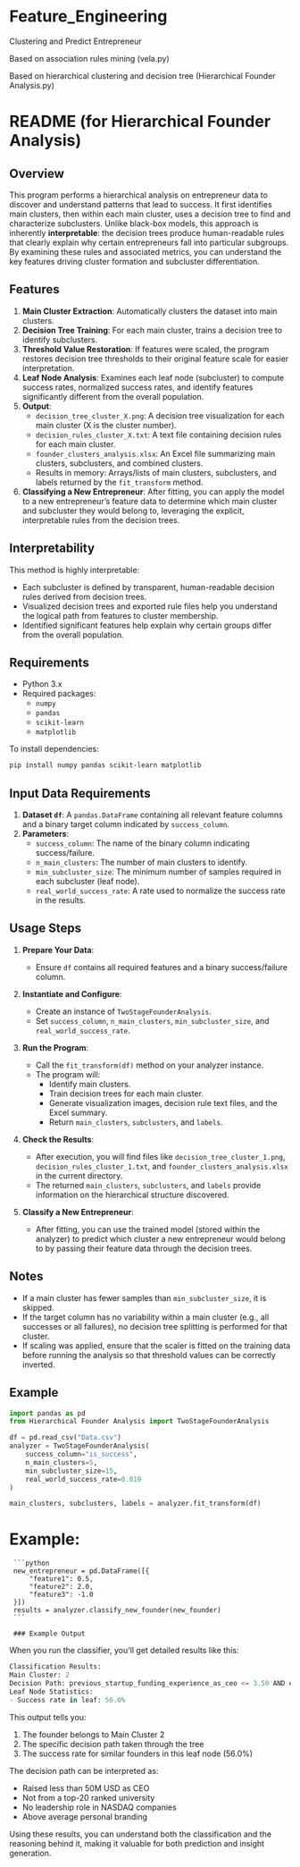 # Feature_Engineering
Clustering and Predict  Entrepreneur

Based on association rules mining (vela.py)

Based on hierarchical clustering and decision tree (Hierarchical Founder Analysis.py)


# README (for Hierarchical Founder Analysis)

## Overview

This program performs a hierarchical analysis on entrepreneur data to discover and understand patterns that lead to success. It first identifies main clusters, then within each main cluster, uses a decision tree to find and characterize subclusters. Unlike black-box models, this approach is inherently **interpretable**: the decision trees produce human-readable rules that clearly explain why certain entrepreneurs fall into particular subgroups. By examining these rules and associated metrics, you can understand the key features driving cluster formation and subcluster differentiation.

## Features

1. **Main Cluster Extraction**: Automatically clusters the dataset into main clusters.
2. **Decision Tree Training**: For each main cluster, trains a decision tree to identify subclusters.
3. **Threshold Value Restoration**: If features were scaled, the program restores decision tree thresholds to their original feature scale for easier interpretation.
4. **Leaf Node Analysis**: Examines each leaf node (subcluster) to compute success rates, normalized success rates, and identify features significantly different from the overall population.
5. **Output**:
   - `decision_tree_cluster_X.png`: A decision tree visualization for each main cluster (X is the cluster number).
   - `decision_rules_cluster_X.txt`: A text file containing decision rules for each main cluster.
   - `founder_clusters_analysis.xlsx`: An Excel file summarizing main clusters, subclusters, and combined clusters.
   - Results in memory: Arrays/lists of main clusters, subclusters, and labels returned by the `fit_transform` method.
6. **Classifying a New Entrepreneur**: After fitting, you can apply the model to a new entrepreneur’s feature data to determine which main cluster and subcluster they would belong to, leveraging the explicit, interpretable rules from the decision trees.

## Interpretability

This method is highly interpretable:
- Each subcluster is defined by transparent, human-readable decision rules derived from decision trees.
- Visualized decision trees and exported rule files help you understand the logical path from features to cluster membership.
- Identified significant features help explain why certain groups differ from the overall population.

## Requirements

- Python 3.x
- Required packages:
  - `numpy`
  - `pandas`
  - `scikit-learn`
  - `matplotlib`

To install dependencies:
```bash
pip install numpy pandas scikit-learn matplotlib
```

## Input Data Requirements

1. **Dataset `df`**: A `pandas.DataFrame` containing all relevant feature columns and a binary target column indicated by `success_column`.
2. **Parameters**:
   - `success_column`: The name of the binary column indicating success/failure.
   - `n_main_clusters`: The number of main clusters to identify.
   - `min_subcluster_size`: The minimum number of samples required in each subcluster (leaf node).
   - `real_world_success_rate`: A rate used to normalize the success rate in the results.

## Usage Steps

1. **Prepare Your Data**:
   - Ensure `df` contains all required features and a binary success/failure column.

2. **Instantiate and Configure**:
   - Create an instance of `TwoStageFounderAnalysis`.
   - Set `success_column`, `n_main_clusters`, `min_subcluster_size`, and `real_world_success_rate`.

3. **Run the Program**:
   - Call the `fit_transform(df)` method on your analyzer instance.
   - The program will:
     - Identify main clusters.
     - Train decision trees for each main cluster.
     - Generate visualization images, decision rule text files, and the Excel summary.
     - Return `main_clusters`, `subclusters`, and `labels`.

4. **Check the Results**:
   - After execution, you will find files like `decision_tree_cluster_1.png`, `decision_rules_cluster_1.txt`, and `founder_clusters_analysis.xlsx` in the current directory.
   - The returned `main_clusters`, `subclusters`, and `labels` provide information on the hierarchical structure discovered.

5. **Classify a New Entrepreneur**:
   - After fitting, you can use the trained model (stored within the analyzer) to predict which cluster a new entrepreneur would belong to by passing their feature data through the decision trees.  


## Notes

- If a main cluster has fewer samples than `min_subcluster_size`, it is skipped.
- If the target column has no variability within a main cluster (e.g., all successes or all failures), no decision tree splitting is performed for that cluster.
- If scaling was applied, ensure that the scaler is fitted on the training data before running the analysis so that threshold values can be correctly inverted.

## Example

```python
import pandas as pd
from Hierarchical Founder Analysis import TwoStageFounderAnalysis

df = pd.read_csv("Data.csv")
analyzer = TwoStageFounderAnalysis(
    success_column="is_success",
    n_main_clusters=5,
    min_subcluster_size=15,
    real_world_success_rate=0.019
)

main_clusters, subclusters, labels = analyzer.fit_transform(df)
```

# Example:  

     ```python
     new_entrepreneur = pd.DataFrame([{
         "feature1": 0.5,
         "feature2": 2.0,
         "feature3": -1.0
     }])
     results = analyzer.classify_new_founder(new_founder)
     ```

     ### Example Output

When you run the classifier, you'll get detailed results like this:

```python
Classification Results:
Main Cluster: 2
Decision Path: previous_startup_funding_experience_as_ceo <= 3.50 AND education_institution <= 3.50 AND nasdaq_leadership <= 0.50 AND personal_branding > -0.49
Leaf Node Statistics:
- Success rate in leaf: 56.0%
```

This output tells you:
1. The founder belongs to Main Cluster 2
2. The specific decision path taken through the tree
3. The success rate for similar founders in this leaf node (56.0%)

The decision path can be interpreted as:
- Raised less than 50M USD as CEO
- Not from a top-20 ranked university
- No leadership role in NASDAQ companies
- Above average personal branding

Using these results, you can understand both the classification and the reasoning behind it, making it valuable for both prediction and insight generation.
